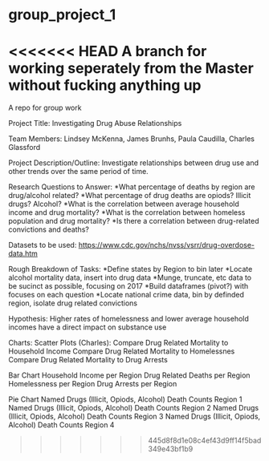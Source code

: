 # group_project_1
<<<<<<< HEAD
A branch for working seperately from the Master without fucking anything up
=======
A repo for group work

Project Title: Investigating Drug Abuse Relationships

Team Members: Lindsey McKenna, James Brunhs, Paula Caudilla, Charles Glassford

Project Description/Outline: Investigate relationships between drug use and other trends over the same period of time.

Research Questions to Answer: 
  *What percentage of deaths by region are drug/alcohol related?
  *What percentage of drug deaths are opiods? Illicit drugs? Alcohol?
  *What is the correlation between average household income and drug mortality?
  *What is the correlation between homeless population and drug mortality?
  *Is there a correlation between drug-related convictions and deaths?

Datasets to be used: https://www.cdc.gov/nchs/nvss/vsrr/drug-overdose-data.htm

Rough Breakdown of Tasks: 
  *Define states by Region to bin later
  *Locate alcohol mortality data, insert into drug data
  *Munge, truncate, etc data to be sucinct as possible, focusing on 2017
  *Build dataframes (pivot?) with focuses on each question
  *Locate national crime data, bin by definded region, isolate drug related convictions

Hypothesis: Higher rates of homelessness and lower average household incomes have a direct impact on substance use

Charts:
Scatter Plots (Charles):
Compare Drug Related Mortality to Household Income
Compare Drug Related Mortality to Homelessnes
Compare Drug Related Mortality to Drug Arrests

Bar Chart
Household Income per Region
Drug Related Deaths per Region
Homelessness per Region
Drug Arrests per Region

Pie Chart
Named Drugs (Illicit, Opiods, Alcohol) Death Counts Region 1
Named Drugs (Illicit, Opiods, Alcohol) Death Counts Region 2
Named Drugs (Illicit, Opiods, Alcohol) Death Counts Region 3
Named Drugs (Illicit, Opiods, Alcohol) Death Counts Region 4

>>>>>>> 445d8f8d1e08c4ef43d9ff14f5bad349e43bf1b9
